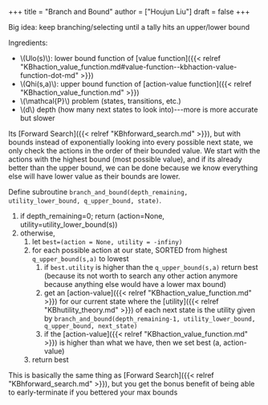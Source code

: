 +++
title = "Branch and Bound"
author = ["Houjun Liu"]
draft = false
+++

Big idea: keep branching/selecting until a tally hits an upper/lower bound

Ingredients:

-   \\(Ulo(s)\\): lower bound function of [value function]({{< relref "KBhaction_value_function.md#value-function--kbhaction-value-function-dot-md" >}})
-   \\(Qhi(s,a)\\): upper bound function of [action-value function]({{< relref "KBhaction_value_function.md" >}})
-   \\(\mathcal{P}\\) problem (states, transitions, etc.)
-   \\(d\\) depth (how many next states to look into)---more is more accurate but slower

Its [Forward Search]({{< relref "KBhforward_search.md" >}}), but with bounds instead of exponentially looking into every possible next state, we only check the actions in the order of their bounded value. We start with the actions with the highest bound (most possible value), and if its already better than the upper bound, we can be done because we know everything else will have lower value as their bounds are lower.

Define subroutine `branch_and_bound(depth_remaining, utility_lower_bound, q_upper_bound, state)`.

1.  if depth_remaining=0; return (action=None, utility=utility_lower_bound(s))
2.  otherwise,
    1.  let `best=(action = None, utility = -infiny)`
    2.  for each possible action at our state, SORTED from highest `q_upper_bound(s,a)` to lowest
        1.  if `best.utility` is higher than the `q_upper_bound(s,a)` return best (because its not worth to search any other action anymore because anything else would have a lower max bound)
        2.  get an [action-value]({{< relref "KBhaction_value_function.md" >}}) for our current state where the [utility]({{< relref "KBhutility_theory.md" >}}) of each next state is the utility given by `branch_and_bound(depth_remaining-1, utility_lower_bound, q_upper_bound, next_state)`
        3.  if the [action-value]({{< relref "KBhaction_value_function.md" >}}) is higher than what we have, then we set best (a, action-value)
    3.  return best

This is basically the same thing as [Forward Search]({{< relref "KBhforward_search.md" >}}), but you get the bonus benefit of being able to early-terminate if you bettered your max bounds
